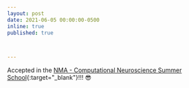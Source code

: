 ```yaml
---
layout: post
date: 2021-06-05 00:00:00-0500
inline: true
published: true



---
```


Accepted in the [NMA - Computational Neuroscience Summer School](https://academy.neuromatch.io/){:target="\_blank"}!!! 😎


